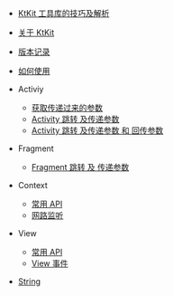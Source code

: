 * [KtKit 工具库的技巧及解析](https://mp.weixin.qq.com/s/lcLJB0MFaYX1lQXtJ3M88g) 
* [关于 KtKit](menu?id=目录)
* [版本记录](help/00-release.md)
* [如何使用](help/00-use.md)    
* Activiy

    * [获取传递过来的参数](help/03-intent.md)
    * [Activity 跳转 及传递参数](help/01-activity.md)
    * [Activity 跳转 及传递参数 和 回传参数](help/02-activity2.md)
    
* Fragment

    * [Fragment 跳转 及 传递参数](help/04-fragment.md)


* Context

    * [常用 API](help/05-context.md)
    * [网路监听](help/09-network.md)

* View

    * [常用 API](help/06-view.md)
    * [View 事件](help/08-view-event.md)

* [String](help/07-string.md)

